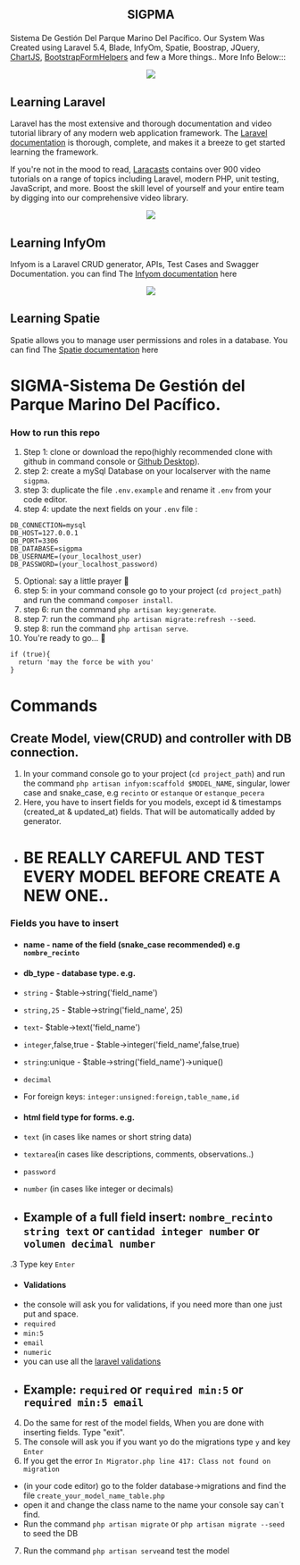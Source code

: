 ## <p align="center">SIGPMA</p>
Sistema De Gestión Del Parque Marino Del Pacífico.
Our System Was Created using Laravel 5.4, Blade, InfyOm, Spatie, Boostrap, JQuery, [ChartJS](http://www.chartjs.org), [BootstrapFormHelpers](http://bootstrapformhelpers.com) and few a More things..
More Info Below:::


<p align="center"><img src="https://laravel.com/assets/img/components/logo-laravel.svg"></p>


## Learning Laravel

Laravel has the most extensive and thorough documentation and video tutorial library of any modern web application framework. The [Laravel documentation](https://laravel.com/docs) is thorough, complete, and makes it a breeze to get started learning the framework.

If you're not in the mood to read, [Laracasts](https://laracasts.com) contains over 900 video tutorials on a range of topics including Laravel, modern PHP, unit testing, JavaScript, and more. Boost the skill level of yourself and your entire team by digging into our comprehensive video library.

<p align="center"><img src="https://www.develodesign.co.uk/wp-content/uploads/2017/05/11235459_1117140114971426_5321744340345881526_o-1024x379.png"></p>

## Learning InfyOm

Infyom is a Laravel CRUD generator, APIs, Test Cases and Swagger Documentation.
you can find The [Infyom documentation](http://labs.infyom.com/laravelgenerator/) here 

<p align="center"><img src="https://avatars2.githubusercontent.com/u/7535935?s=400&v=4"></p>

## Learning Spatie

Spatie allows you to manage user permissions and roles in a database.
You can find The [Spatie documentation](https://github.com/spatie/laravel-permission) here 
# SIGMA-Sistema De Gestión del Parque Marino Del Pacífico.

### How to run this repo
1. Step 1: clone or download the repo(highly recommended clone with github in command console or [Github Desktop](https://desktop.github.com/)).
2. step 2: create a mySql Database on your localserver with the name `sigpma`. 
3. step 3: duplicate the file `.env.example` and rename it `.env` from your code editor.
4. step 4: update the next fields on your `.env` file :
```
DB_CONNECTION=mysql
DB_HOST=127.0.0.1
DB_PORT=3306
DB_DATABASE=sigpma
DB_USERNAME=(your_localhost_user)
DB_PASSWORD=(your_localhost_password)

```
5. Optional: say a little prayer :pray:
6. step 5: in your command console go to your project (`cd project_path`) and run the command `composer install`.
7. step 6: run the command  `php artisan key:generate`.
8. step 7: run the command `php artisan migrate:refresh --seed`.
9. step 8: run the command  `php artisan serve`.
10. You're ready to go... :metal:
```
if (true){
  return 'may the force be with you'
}
```

# Commands
## Create Model, view(CRUD) and controller with DB connection.
1. In your command console go to your project (`cd project_path`) and run the command `php artisan infyom:scaffold $MODEL_NAME`, singular, lower case and snake_case, e.g `recinto` or `estanque` or `estanque_pecera` 
2. Here, you have to insert fields for you models, except id & timestamps (created_at & updated_at) fields. That will be automatically added by generator.
- # BE REALLY CAREFUL AND TEST EVERY MODEL BEFORE CREATE A NEW ONE..
### Fields you have to insert
- #### name - name of the field (snake_case recommended) e.g `nombre_recinto`
- #### db_type - database type. e.g.
- `string` - $table->string('field_name')
- `string,25` - $table->string('field_name', 25)
- `text`- $table->text('field_name')
- `integer`,false,true - $table->integer('field_name',false,true)
- `string`:unique - $table->string('field_name')->unique()
- `decimal`
- For foreign keys: `integer:unsigned:foreign,table_name,id` 

-  #### html field type for forms. e.g.
- `text` (in cases like names or short string data)
- `textarea`(in cases like descriptions, comments, observations..)
- `password`
- `number` (in cases like integer or decimals)
- ## Example of a full field insert: `nombre_recinto string text` or `cantidad integer number` or `volumen decimal number`
.3 Type key `Enter`
- #### Validations
- the console will ask you for validations, if you need more than one just put and space.
- `required`
- `min:5`
- `email`
- `numeric`
- you can use all the [laravel validations](https://laravel.com/docs/5.5/validation#validating-arrays)
- ## Example: `required` or `required min:5` or `required min:5 email`
4. Do the same for rest of the model fields, When you are done with inserting fields. Type "exit".
5. The console will ask you if you want yo do the migrations type `y` and key `Enter`
6. If you get the error `In Migrator.php line 417: Class not found on migration` 
- (in your code editor) go to the folder database->migrations and find the file `create_your_model_name_table.php`
- open it and change the class name to the name your console say can´t find.
- Run the command `php artisan migrate` or `php artisan migrate --seed` to seed the DB
7. Run the command `php artisan serve`and test the model
